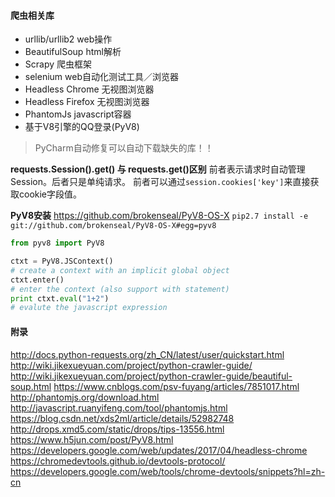 #### 爬虫相关库

* urllib/urllib2 web操作
* BeautifulSoup html解析
* Scrapy 爬虫框架
* selenium web自动化测试工具／浏览器
* Headless Chrome 无视图浏览器
* Headless Firefox 无视图浏览器
* PhantomJs javascript容器
* 基于V8引擎的QQ登录(PyV8)

> PyCharm自动修复可以自动下载缺失的库！！

**requests.Session().get() 与 requests.get()区别**
前者表示请求时自动管理Session。后者只是单纯请求。
前者可以通过`session.cookies['key']`来直接获取cookie字段值。

**PyV8安装**
<https://github.com/brokenseal/PyV8-OS-X>
`pip2.7 install -e git://github.com/brokenseal/PyV8-OS-X#egg=pyv8`

```python
from pyv8 import PyV8

ctxt = PyV8.JSContext()
# create a context with an implicit global object
ctxt.enter()
# enter the context (also support with statement)
print ctxt.eval("1+2")
# evalute the javascript expression
```

#### 附录
<http://docs.python-requests.org/zh_CN/latest/user/quickstart.html>
<http://wiki.jikexueyuan.com/project/python-crawler-guide/>
<http://wiki.jikexueyuan.com/project/python-crawler-guide/beautiful-soup.html>
<https://www.cnblogs.com/psv-fuyang/articles/7851017.html>
<http://phantomjs.org/download.html>
<http://javascript.ruanyifeng.com/tool/phantomjs.html>
<https://blog.csdn.net/xds2ml/article/details/52982748>
<http://drops.xmd5.com/static/drops/tips-13556.html>
<https://www.h5jun.com/post/PyV8.html>
<https://developers.google.com/web/updates/2017/04/headless-chrome>
<https://chromedevtools.github.io/devtools-protocol/>
<https://developers.google.com/web/tools/chrome-devtools/snippets?hl=zh-cn>
